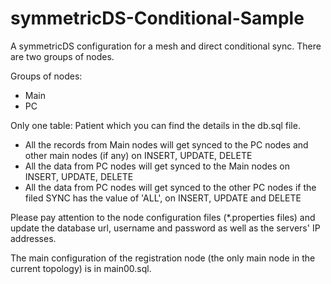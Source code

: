 symmetricDS-Conditional-Sample
==============================

A symmetricDS configuration for a mesh and direct conditional sync. There are two groups of nodes.

Groups of nodes:
  * Main
  * PC

Only one table: Patient which you can find the details in the db.sql file.

* All the records from Main nodes will get synced to the PC nodes and other main nodes (if any) on INSERT, UPDATE, DELETE
* All the data from PC nodes will get synced to the Main nodes on INSERT, UPDATE, DELETE
* All the data from PC nodes will get synced to the other PC nodes if the filed SYNC has the value of 'ALL', on INSERT, UPDATE and DELETE


Please pay attention to the node configuration files (*.properties files) and update the database url, username and password as well as the servers' IP addresses.

The main configuration of the registration  node (the only main node in the current topology) is in main00.sql.
